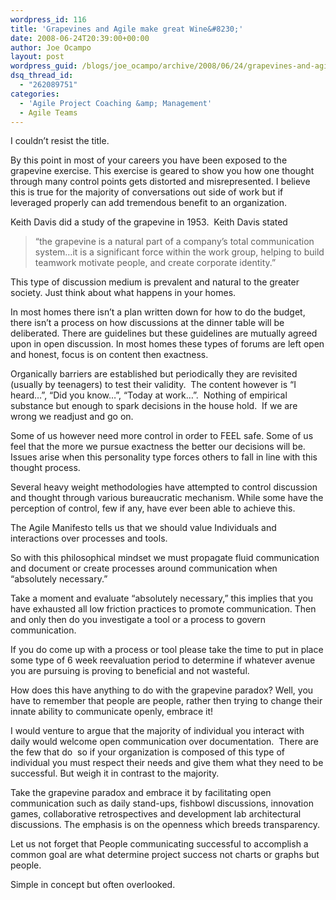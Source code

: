 ```yaml
---
wordpress_id: 116
title: 'Grapevines and Agile make great Wine&#8230;'
date: 2008-06-24T20:39:00+00:00
author: Joe Ocampo
layout: post
wordpress_guid: /blogs/joe_ocampo/archive/2008/06/24/grapevines-and-agile-make-great-wine.aspx
dsq_thread_id:
  - "262089751"
categories:
  - 'Agile Project Coaching &amp; Management'
  - Agile Teams
---
```

I couldn&#8217;t resist the title. 

By this point in most of your careers you have been exposed to the grapevine exercise. This exercise is geared to show you how one thought through many control points gets distorted and misrepresented. I believe this is true for the majority of conversations out side of work but if leveraged properly can add tremendous benefit to an organization. 

Keith Davis did a study of the grapevine in 1953.&nbsp; Keith Davis stated 

> &#8220;the grapevine is a natural part of a company&#8217;s total communication system&#8230;it is a significant force within the work group, helping to build teamwork motivate people, and create corporate identity.&#8221; 

This type of discussion medium is prevalent and natural to the greater society. Just think about what happens in your homes. 

In most homes there isn’t a plan written down for how to do the budget, there isn’t a process on how discussions at the dinner table will be deliberated. There are guidelines but these guidelines are mutually agreed upon in open discussion. In most homes these types of forums are left open and honest, focus is on content then exactness. 

Organically barriers are established but periodically they are revisited (usually by teenagers) to test their validity.&nbsp; The content however is “I heard&#8230;”, “Did you know&#8230;”, “Today at work&#8230;”.&nbsp; Nothing of empirical substance but enough to spark decisions in the house hold.&nbsp; If we are wrong we readjust and go on. 

Some of us however need more control in order to FEEL safe. Some of us feel that the more we pursue exactness the better our decisions will be. Issues arise when this personality type forces others to fall in line with this thought process. 

Several heavy weight methodologies have attempted to control discussion and thought through various bureaucratic mechanism. While some have the perception of control, few if any, have ever been able to achieve this. 

The Agile Manifesto tells us that we should value Individuals and interactions over processes and tools.&nbsp; 

So with this philosophical mindset we must propagate fluid communication and document or create processes around communication when “absolutely necessary.” 

Take a moment and evaluate “absolutely necessary,” this implies that you have exhausted all low friction practices to promote communication. Then and only then do you investigate a tool or a process to govern communication. 

If you do come up with a process or tool please take the time to put in place some type of 6 week reevaluation period to determine if whatever avenue you are pursuing is proving to beneficial and not wasteful. 

How does this have anything to do with the grapevine paradox? Well, you have to remember that people are people, rather then trying to change their innate ability to communicate openly, embrace it! 

I would venture to argue that the majority of individual you interact with daily would welcome open communication over documentation.&nbsp; There are the few that do&nbsp; so if your organization is composed of this type of individual you must respect their needs and give them what they need to be successful. But weigh it in contrast to the majority. 

Take the grapevine paradox and embrace it by facilitating open communication such as daily stand-ups, fishbowl discussions, innovation games, collaborative retrospectives and development lab architectural discussions. The emphasis is on the openness which breeds transparency. 

Let us not forget that People communicating successful to accomplish a common goal are what determine project success not charts or graphs but people. 

Simple in concept but often overlooked.